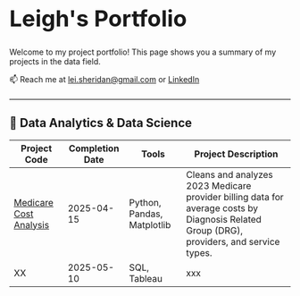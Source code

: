 
<h1 style="font-size: 40px;"><strong>Leigh's Portfolio</strong></h1>

Welcome to my project portfolio! This page shows you a summary of my projects in the data field.

📫 Reach me at <a href="lei.sheridan@gmail.com">lei.sheridan@gmail.com</a> or <a href="https://www.linkedin.com/in/l-sheridan/">LinkedIn</a>
<hr style="border: none; border-top: 1px solid #ccc; margin: 20px 0;" />

<h2><strong>📖 Data Analytics & Data Science</strong></h2>
<table>
  <thead>
    <tr>
      <th>Project Code</th>
      <th>Completion Date</th>
      <th>Tools</th>
      <th>Project Description</th>
    </tr>
  </thead>
  <tbody>
    <tr>
      <td><a href="https://github.com/l-sheridan/Medicare-Cost-Analysis">Medicare Cost Analysis</a></td>
      <td>2025-04-15</td>
      <td>Python, Pandas, Matplotlib</td>
      <td>Cleans and analyzes 2023 Medicare provider billing data for average costs by Diagnosis Related Group (DRG), providers, and service types.</td>
    </tr>
    <tr>
      <td>XX</td>
      <td>2025-05-10</td></td>
      <td>SQL, Tableau</td>
      <td>xxx</td>
    </tr>
    <!-- Add more rows as needed -->
  </tbody>
</table>
